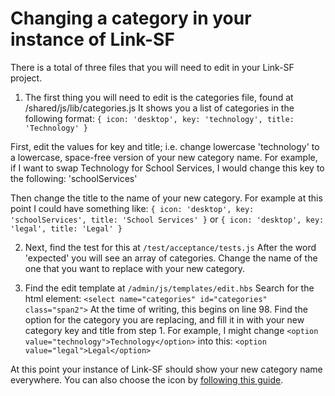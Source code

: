 # Changing a category in your instance of Link-SF

There is a total of three files that you will need to edit in your Link-SF project.

1. The first thing you will need to edit is the categories file, found at /shared/js/lib/categories.js
It shows you a list of categories in the following format:   `{ icon: 'desktop', key: 'technology', title: 'Technology' }`

  First, edit the values for key and title; i.e. change lowercase 'technology' to a lowercase, space-free version of your new category name. For example, if I want to swap Technology for School Services, I would change this key to the following: 'schoolServices'

  Then change the title to the name of your new category. For example at this point I could have something like:
  `{ icon: 'desktop', key: 'schoolServices', title: 'School Services' }`
  or
  `{ icon: 'desktop', key: 'legal', title: 'Legal' }`

2. Next, find the test for this at `/test/acceptance/tests.js` 
After the word 'expected' you will see an array of categories. Change the name of the one that you want to replace with your new category.

3. Find the edit template at `/admin/js/templates/edit.hbs`
Search for the html element: `<select name="categories" id="categories" class="span2">`
At the time of writing, this begins on line 98. Find the option for the category you are replacing, and fill it in with your new category key and title from step 1. For example, I might change `<option value="technology">Technology</option>` into this: `<option value="legal">Legal</option>`

At this point your instance of Link-SF should show your new category name everywhere. You can also choose the icon by [following this guide](https://github.com/zendesk/linksf/blob/master/docs/ICONS.md).
